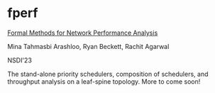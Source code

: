 # fperf

[Formal Methods for Network Performance Analysis](https://mina.arashloo.net/docs/fperf.pdf)

Mina Tahmasbi Arashloo, Ryan Beckett, Rachit Agarwal

NSDI'23

The stand-alone priority schedulers, composition of schedulers, and throughput analysis on a leaf-spine topology. More to come soon!


